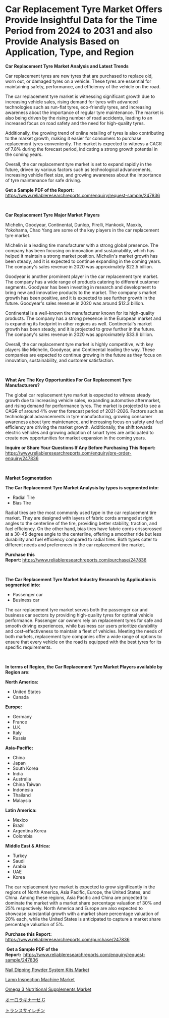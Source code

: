 <p><h1>Car Replacement Tyre Market Offers Provide Insightful Data for the Time Period from 2024 to 2031 and also Provide Analysis Based on Application, Type, and Region</h1></p><p><strong>Car Replacement Tyre Market Analysis and Latest Trends</strong></p>
<p><p>Car replacement tyres are new tyres that are purchased to replace old, worn out, or damaged tyres on a vehicle. These tyres are essential for maintaining safety, performance, and efficiency of the vehicle on the road.</p><p>The car replacement tyre market is witnessing significant growth due to increasing vehicle sales, rising demand for tyres with advanced technologies such as run-flat tyres, eco-friendly tyres, and increasing awareness about the importance of regular tyre maintenance. The market is also being driven by the rising number of road accidents, leading to an increased focus on road safety and the need for high-quality tyres.</p><p>Additionally, the growing trend of online retailing of tyres is also contributing to the market growth, making it easier for consumers to purchase replacement tyres conveniently. The market is expected to witness a CAGR of 7.8% during the forecast period, indicating a strong growth potential in the coming years.</p><p>Overall, the car replacement tyre market is set to expand rapidly in the future, driven by various factors such as technological advancements, increasing vehicle fleet size, and growing awareness about the importance of tyre maintenance for safe driving.</p></p>
<p><strong>Get a Sample PDF of the Report:&nbsp;</strong> <a href="https://www.reliableresearchreports.com/enquiry/request-sample/247836">https://www.reliableresearchreports.com/enquiry/request-sample/247836</a></p>
<p>&nbsp;</p>
<p><strong>Car Replacement Tyre Major Market Players</strong></p>
<p><p>Michelin, Goodyear, Continental, Dunlop, Pirelli, Hankook, Maxxis, Yokohama, Chao Yang are some of the key players in the car replacement tyre market. </p><p>Michelin is a leading tire manufacturer with a strong global presence. The company has been focusing on innovation and sustainability, which has helped it maintain a strong market position. Michelin's market growth has been steady, and it is expected to continue expanding in the coming years. The company's sales revenue in 2020 was approximately $22.5 billion.</p><p>Goodyear is another prominent player in the car replacement tyre market. The company has a wide range of products catering to different customer segments. Goodyear has been investing in research and development to bring new and innovative products to the market. The company's market growth has been positive, and it is expected to see further growth in the future. Goodyear's sales revenue in 2020 was around $12.3 billion.</p><p>Continental is a well-known tire manufacturer known for its high-quality products. The company has a strong presence in the European market and is expanding its footprint in other regions as well. Continental's market growth has been steady, and it is projected to grow further in the future. The company's sales revenue in 2020 was approximately $33.9 billion.</p><p>Overall, the car replacement tyre market is highly competitive, with key players like Michelin, Goodyear, and Continental leading the way. These companies are expected to continue growing in the future as they focus on innovation, sustainability, and customer satisfaction.</p></p>
<p>&nbsp;</p>
<p><strong>What Are The Key Opportunities For Car Replacement Tyre Manufacturers?</strong></p>
<p><p>The global car replacement tyre market is expected to witness steady growth due to increasing vehicle sales, expanding automotive aftermarket, and rising demand for performance tyres. The market is projected to see a CAGR of around 4% over the forecast period of 2021-2026. Factors such as technological advancements in tyre manufacturing, growing consumer awareness about tyre maintenance, and increasing focus on safety and fuel efficiency are driving the market growth. Additionally, the shift towards electric vehicles and growing adoption of smart tyres are anticipated to create new opportunities for market expansion in the coming years.</p></p>
<p><strong>Inquire or Share Your Questions If Any Before Purchasing This Report:</strong> <a href="https://www.reliableresearchreports.com/enquiry/pre-order-enquiry/247836">https://www.reliableresearchreports.com/enquiry/pre-order-enquiry/247836</a></p>
<p>&nbsp;</p>
<p><strong>Market Segmentation</strong></p>
<p><strong>The Car Replacement Tyre Market Analysis by types is segmented into:</strong></p>
<p><ul><li>Radial Tire</li><li>Bias Tire</li></ul></p>
<p><p>Radial tires are the most commonly used type in the car replacement tire market. They are designed with layers of fabric cords arranged at right angles to the centerline of the tire, providing better stability, traction, and fuel efficiency. On the other hand, bias tires have fabric cords crisscrossed at a 30-45 degree angle to the centerline, offering a smoother ride but less durability and fuel efficiency compared to radial tires. Both types cater to different needs and preferences in the car replacement tire market.</p></p>
<p><strong>Purchase this Report:&nbsp;</strong><a href="https://www.reliableresearchreports.com/purchase/247836">https://www.reliableresearchreports.com/purchase/247836</a></p>
<p>&nbsp;</p>
<p><strong>The Car Replacement Tyre Market Industry Research by Application is segmented into:</strong></p>
<p><ul><li>Passenger car</li><li>Business car</li></ul></p>
<p><p>The car replacement tyre market serves both the passenger car and business car sectors by providing high-quality tyres for optimal vehicle performance. Passenger car owners rely on replacement tyres for safe and smooth driving experiences, while business car users prioritize durability and cost-effectiveness to maintain a fleet of vehicles. Meeting the needs of both markets, replacement tyre companies offer a wide range of options to ensure that every vehicle on the road is equipped with the best tyres for its specific requirements.</p></p>
<p>&nbsp;</p>
<p><strong>In terms of Region, the Car Replacement Tyre Market Players available by Region are:</strong></p>
<p>
    <p> <strong> North America: </strong>
        <ul>
            <li>United States</li>
            <li>Canada</li>
        </ul>
        </p> 
    <p> <strong> Europe: </strong>
        <ul>
            <li>Germany</li>
            <li>France</li>
            <li>U.K.</li>
            <li>Italy</li>
            <li>Russia</li>
        </ul>
        </p> 
    <p> <strong> Asia-Pacific: </strong>
        <ul>
            <li>China</li>
            <li>Japan</li>
            <li>South Korea</li>
            <li>India</li>
            <li>Australia</li>
            <li>China Taiwan</li>
            <li>Indonesia</li>
            <li>Thailand</li>
            <li>Malaysia</li>
        </ul>
        </p> 
    <p> <strong> Latin America: </strong>
        <ul>
            <li>Mexico</li>
            <li>Brazil</li>
            <li>Argentina Korea</li>
            <li>Colombia</li>
        </ul>
        </p> 
    <p> <strong> Middle East & Africa: </strong>
        <ul>
            <li>Turkey</li>
            <li>Saudi</li>
            <li>Arabia</li>
            <li>UAE</li>
            <li>Korea</li>
        </ul>
    </p>
    </p>
<p><p>The car replacement tyre market is expected to grow significantly in the regions of North America, Asia Pacific, Europe, the United States, and China. Among these regions, Asia Pacific and China are projected to dominate the market with a market share percentage valuation of 30% and 25% respectively. North America and Europe are also expected to showcase substantial growth with a market share percentage valuation of 20% each, while the United States is anticipated to capture a market share percentage valuation of 5%.</p></p>
<p><strong>Purchase this Report: </strong><a href="https://www.reliableresearchreports.com/purchase/247836">https://www.reliableresearchreports.com/purchase/247836</a></p>
<p>&nbsp;<strong>Get a Sample PDF of the Report:&nbsp;&nbsp;</strong><a href="https://www.reliableresearchreports.com/enquiry/request-sample/247836">https://www.reliableresearchreports.com/enquiry/request-sample/247836</a></p>
<p><strong></strong></p>
<p><p><a href="https://view.publitas.com/reportprime-1/nail-dipping-powder-system-kits-market-challenges-opportunities-and-growth-drivers-and-major-market-players-forecasted-for-period-from-2024-2031/">Nail Dipping Powder System Kits Market</a></p><p><a href="https://fuschia-pecorino-a6d.notion.site/Lamp-Inspection-Machine-Market-Research-Report-Provides-thorough-Industry-Overview-which-offers-an--3b8c6e2e0b38450f97eaf277fabbfb0d">Lamp Inspection Machine Market</a></p><p><a href="https://view.publitas.com/reportprime-1/omega-3-nutritional-supplements-market-research-report-forecasted-for-period-from-2024-2031-by-market-type-market-application-and-region/">Omega 3 Nutritional Supplements Market</a></p><p><a href="https://medium.com/@tilico28/%E3%82%AA%E3%83%BC%E3%83%AD%E3%83%A9%E3%82%AD%E3%83%8A%E3%83%BC%E3%82%BCc%E3%81%AE%E5%B8%82%E5%A0%B4%E3%82%B7%E3%82%A7%E3%82%A2%E3%81%AE%E9%80%B2%E5%8C%96%E3%81%A8%E5%B8%82%E5%A0%B4%E6%88%90%E9%95%B7%E3%81%AE%E3%83%88%E3%83%AC%E3%83%B3%E3%83%892024%E5%B9%B4%E3%81%8B%E3%82%892031%E5%B9%B4%E3%81%BE%E3%81%A7-276846106d22">オーロラキナーゼ C</a></p><p><a href="https://medium.com/@tilico28/%E3%83%88%E3%83%A9%E3%83%B3%E3%82%B9%E3%82%B5%E3%82%A4%E3%83%AC%E3%83%81%E3%83%B3%E5%B8%82%E5%A0%B4-%E7%AB%B6%E4%BA%89%E5%88%86%E6%9E%90-%E5%B8%82%E5%A0%B4%E3%83%88%E3%83%AC%E3%83%B3%E3%83%89-2031%E5%B9%B4%E3%81%BE%E3%81%A7%E3%81%AE%E4%BA%88%E6%B8%AC-5b1c20a8d2de">トランスサイレチン</a></p></p>